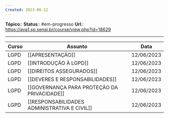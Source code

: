 ```yaml
---
Created: 2023-06-12
---
```

**Tópico**::
**Status**::  #em-progresso 
**Url**:: https://ava1.sp.senai.br/course/view.php?id=18629

--- 


| Curso | Assunto                                       | Data        |
|-------|-----------------------------------------------|-------------|
| LGPD  | [[APRESENTAÇÃO]]                                | 12/06/2023  |
| LGPD  | [[INTRODUÇÃO À LGPD]]                             | 12/06/2023  |
| LGPD  | [[DIREITOS ASSEGURADOS]]                         | 12/06/2023  |
| LGPD  | [[DEVERES E RESPONSABILIDADES]]                   | 12/06/2023  |
| LGPD  | [[GOVERNANÇA PARA PROTEÇÃO DA PRIVACIDADE]]        | 12/06/2023  |
| LGPD  | [[RESPONSABILIDADES ADMINISTRATIVA E CIVIL]]       | 12/06/2023  |
